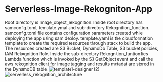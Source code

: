 # Serverless-Image-Rekogniton-App
Root directory is Image_object_rekognition.
Inside root directory has samconfig.toml, template.ymal and sub-directory Rekognition_function.
samconfig.toml file contains configuration parameters created while deploying the app using sam deploy.
template.yaml is the cloudformation template to create the required resources through stack to build the app. The resources created are S3 Bucket, DynamoDb Table, S3 bucket policies, IAM Rekognition Role.
Inside the sub-directory Rekognition_funtion lies Lambda function which is invoked by the S3 GetObject event and call the aws rekognition client for image tagging and results metadat are stored in the DynamoDB table.
![template1-designer (2)](https://user-images.githubusercontent.com/57089950/208756547-6ce72dab-2953-43d2-a83d-7ecb78d7574b.png)
![serverless_rekognition_architecture](https://user-images.githubusercontent.com/57089950/208757075-b10e9476-f739-489d-a091-150fa873fa83.JPG)

